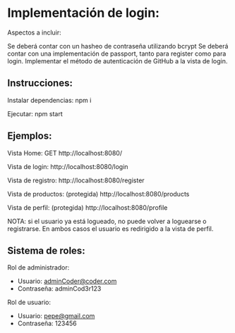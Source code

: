 # Implementación de login:

Aspectos a incluir:

Se deberá contar con un hasheo de contraseña utilizando bcrypt
Se deberá contar con una implementación de passport, tanto para register como para login.
Implementar el método de autenticación de GitHub a la vista de login.

## Instrucciones:

Instalar dependencias: npm i

Ejecutar: npm start

## Ejemplos:

Vista Home:
GET http://localhost:8080/

Vista de login:
http://localhost:8080/login

Vista de registro:
http://localhost:8080/register

Vista de productos: (protegida)
http://localhost:8080/products

Vista de perfil: (protegida)
http://localhost:8080/profile

NOTA: si el usuario ya está logueado, no puede volver a loguearse o registrarse.
En ambos casos el usuario es redirigido a la vista de perfil.

## Sistema de roles:

Rol de administrador:

- Usuario: adminCoder@coder.com
- Contraseña: adminCod3r123

Rol de usuario:

- Usuario: pepe@gmail.com
- Contraseña: 123456
